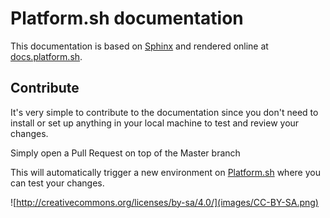 Platform.sh documentation
=============================

This documentation is based on [Sphinx](http://sphinx-doc.org/) and rendered online at [docs.platform.sh](https://docs.platform.sh).

Contribute
----------

It's very simple to contribute to the documentation since you don't need to install or set up anything in your local machine to test and review your changes.

Simply open a Pull Request on top of the Master branch

This will automatically trigger a new environment on [Platform.sh](https://platform.sh) where you can test your changes.

![http://creativecommons.org/licenses/by-sa/4.0/](images/CC-BY-SA.png)
